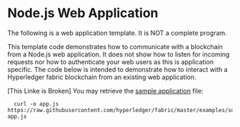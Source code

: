 # Node.js Web Application

The following is a web application template.  It is NOT a complete program.

This template code demonstrates how to communicate with a blockchain from a Node.js web application.  It does not show how to listen for incoming requests nor how to authenticate your web users as this is application specific.  The code below is intended to demonstrate how to interact with a Hyperledger fabric blockchain from an existing web application.


[This Linke is Broken]
You may retrieve the [sample application]( https://raw.githubusercontent.com/hyperledger/fabric/master/examples/sdk/node/web-app.js) file:

```
  curl -o app.js https://raw.githubusercontent.com/hyperledger/fabric/master/examples/sdk/node/web-app.js
```


